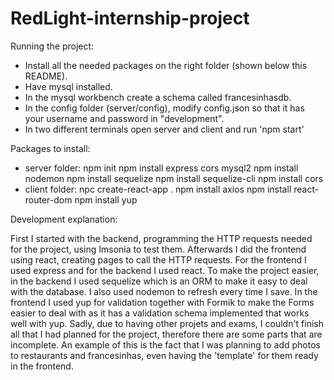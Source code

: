 # RedLight-internship-project

Running the project:

- Install all the needed packages on the right folder (shown below this README).
- Have mysql installed.
- In the mysql workbench create a schema called francesinhasdb.
- In the config folder (server/config), modify config.json so that it has your username and password in "development".
- In two different terminals open server and client and run 'npm start'

Packages to install:

- server folder:
  npm init
  npm install express cors mysql2
  npm install nodemon
  npm install sequelize
  npm install sequelize-cli
  npm install cors
- client folder:
  npc create-react-app .
  npm install axios
  npm install react-router-dom
  npm install yup

Development explanation:

First I started with the backend, programming the HTTP requests needed for the project, using Imsonia to test them.
Afterwards I did the frontend using react, creating pages to call the HTTP requests.
For the frontend I used express and for the backend I used react.
To make the project easier, in the backend I used sequelize which is an ORM to make it easy to deal with the database. I also used nodemon to refresh every time I save. In the frontend I used yup for validation together with Formik to make the Forms easier to deal with as it has a validation schema implemented that works well with yup.
Sadly, due to having other projets and exams, I couldn't finish all that I had planned for the project, therefore there are some parts that are incomplete. An example of this is the fact that I was planning to add photos to restaurants and francesinhas, even having the 'template' for them ready in the frontend.
